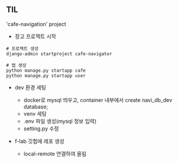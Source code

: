 ## TIL
'cafe-navigation' project 
- 장고 프로젝트 시작
```shell
# 프로젝트 생성
django-admin startproject cafe-navigator

# 앱 생성
python manage.py startapp cafe
python manage.py startapp user
```

- dev 환경 세팅
	- docker로 mysql 띄우고, container 내부에서 create navi_db_dev database;
	- venv 세팅
	- .env 파일 생성(mysql 정보 입력)
	- setting.py 수정

- f-lab 깃헙에 레포 생성
	- local-remote 연결하여 올림